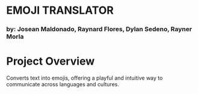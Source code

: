 # EMOJI TRANSLATOR
 ### by: Josean Maldonado, Raynard Flores, Dylan Sedeno, Rayner Morla

# Project Overview
Converts text into emojis, offering a playful and intuitive way to communicate across languages and cultures.

